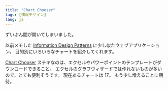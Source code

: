 ```yaml
---
title: "Chart Chooser"
tags: [情報デザイン]
lang: ja
---
```


ずいぶん間が開いてしまいました。

以前メモした [Information Design Patterns](http://niceone.org/infodesign/) に少し似たウェブアプリケーション。
目的別にいろいろなチャートを紹介してくれます。

[Chart Chooser](http://chartchooser.juiceanalytics.com/)
ステキなのは、エクセルやパワーポイントのテンプレートがダウンロードできること。
エクセルのグラフウィザードでは作れないものが多いので、とても便利そうです。
現在あるチャートは 17。
もう少し増えることに期待。

